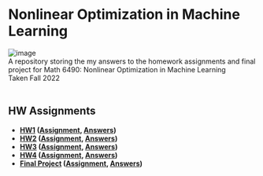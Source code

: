 # Nonlinear Optimization in Machine Learning
![image](https://user-images.githubusercontent.com/91383782/236700649-40befcaf-2537-42a1-ac38-8675695397a5.png)<br/>
A repository storing the my answers to the homework assignments and final project for Math 6490: Nonlinear Optimization in Machine Learning\
Taken Fall 2022
<br/><br/>

## HW Assignments
- __[HW1](Math-6490-HW1) ([Assignment](Math-6490-HW1/Assignment1.pdf), [Answers](Math-6490-HW1/Assignment1_Answers.pdf))__
- __[HW2](Math-6490-HW2) ([Assignment](Math-6490-HW2/Assignment2.pdf), [Answers](Math-6490-HW2/Assignment2_Answers.pdf))__
- __[HW3](Math-6490-HW3) ([Assignment](Math-6490-HW3/Assignment3.pdf), [Answers](Math-6490-HW3/Assignment3_Answers.pdf))__
- __[HW4](Math-6490-HW4) ([Assignment](Math-6490-HW4/Assignment4.pdf), [Answers](Math-6490-HW4/Assignment4_Answers.pdf))__
- __[Final Project](Math-6490-FinalProject) ([Assignment](Math-6490-FinalProject/FinalProject.pdf), [Answers](Math-6490-FinalProject/Final-Project_Answers.pdf))__

